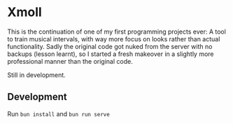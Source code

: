 # Xmoll

This is the continuation of one of my first programming projects ever:
A tool to train musical intervals, with way more focus on looks rather than actual functionality. 
Sadly the original code got nuked from the server with no backups (lesson learnt),
so I started a fresh makeover in a slightly more professional manner than the original code.

Still in development. 

## Development

Run `bun install` and `bun run serve`